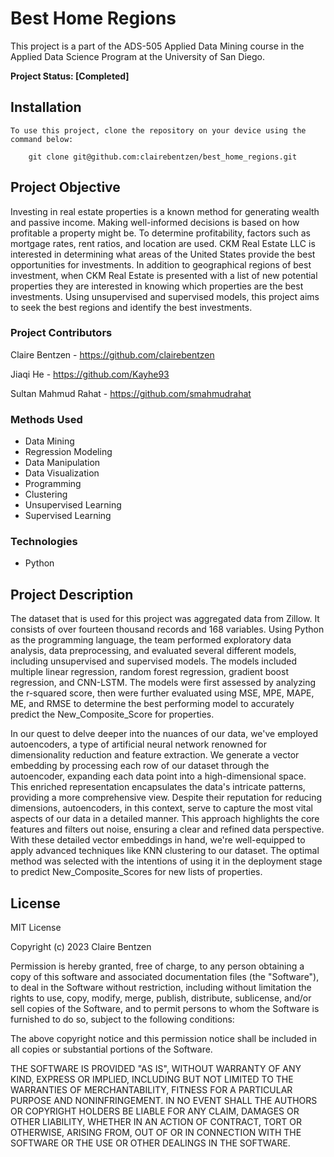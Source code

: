 # Best Home Regions
This project is a part of the ADS-505 Applied Data Mining course in the Applied Data Science Program at the University of San Diego.

**Project Status: [Completed]**

## Installation
    To use this project, clone the repository on your device using the command below:
        
        git clone git@github.com:clairebentzen/best_home_regions.git

## Project Objective
Investing in real estate properties is a known method for generating wealth and passive income. Making well-informed decisions is based on how profitable a property might be. To determine profitability, factors such as mortgage rates, rent ratios, and location are used. CKM Real Estate LLC is interested in determining what areas of the United States provide the best opportunities for investments. In addition to geographical regions of best investment, when CKM Real Estate is presented with a list of new potential properties they are interested in knowing which properties are the best investments. Using unsupervised and supervised models, this project aims to seek the best regions and identify the best investments.

### Project Contributors
Claire Bentzen - https://github.com/clairebentzen

Jiaqi He - https://github.com/Kayhe93

Sultan Mahmud Rahat - https://github.com/smahmudrahat

### Methods Used
- Data Mining
- Regression Modeling
- Data Manipulation
- Data Visualization
- Programming
- Clustering
- Unsupervised Learning
- Supervised Learning

### Technologies
- Python

## Project Description
The dataset that is used for this project was aggregated data from Zillow. It consists of over fourteen thousand records and 168 variables. Using Python as the programming language, the team performed exploratory data analysis, data preprocessing, and evaluated several different models, including unsupervised and supervised models. The models included multiple linear regression, random forest regression, gradient boost regression, and CNN-LSTM. The models were first assessed by analyzing the r-squared score, then were further evaluated using MSE, MPE, MAPE, ME, and RMSE to determine the best performing model to accurately predict the New_Composite_Score for properties. 

In our quest to delve deeper into the nuances of our data, we've employed autoencoders, a type of artificial neural network renowned for dimensionality reduction and feature extraction. We generate a vector embedding by processing each row of our dataset through the autoencoder, expanding each data point into a high-dimensional space. This enriched representation encapsulates the data's intricate patterns, providing a more comprehensive view. Despite their reputation for reducing dimensions, autoencoders, in this context, serve to capture the most vital aspects of our data in a detailed manner. This approach highlights the core features and filters out noise, ensuring a clear and refined data perspective. With these detailed vector embeddings in hand, we're well-equipped to apply advanced techniques like KNN clustering to our dataset. The optimal method was selected with the intentions of using it in the deployment stage to predict New_Composite_Scores for new lists of properties.

## License
MIT License

Copyright (c) 2023 Claire Bentzen

Permission is hereby granted, free of charge, to any person obtaining a copy
of this software and associated documentation files (the "Software"), to deal
in the Software without restriction, including without limitation the rights
to use, copy, modify, merge, publish, distribute, sublicense, and/or sell
copies of the Software, and to permit persons to whom the Software is
furnished to do so, subject to the following conditions:

The above copyright notice and this permission notice shall be included in all
copies or substantial portions of the Software.

THE SOFTWARE IS PROVIDED "AS IS", WITHOUT WARRANTY OF ANY KIND, EXPRESS OR
IMPLIED, INCLUDING BUT NOT LIMITED TO THE WARRANTIES OF MERCHANTABILITY,
FITNESS FOR A PARTICULAR PURPOSE AND NONINFRINGEMENT. IN NO EVENT SHALL THE
AUTHORS OR COPYRIGHT HOLDERS BE LIABLE FOR ANY CLAIM, DAMAGES OR OTHER
LIABILITY, WHETHER IN AN ACTION OF CONTRACT, TORT OR OTHERWISE, ARISING FROM,
OUT OF OR IN CONNECTION WITH THE SOFTWARE OR THE USE OR OTHER DEALINGS IN THE
SOFTWARE.
